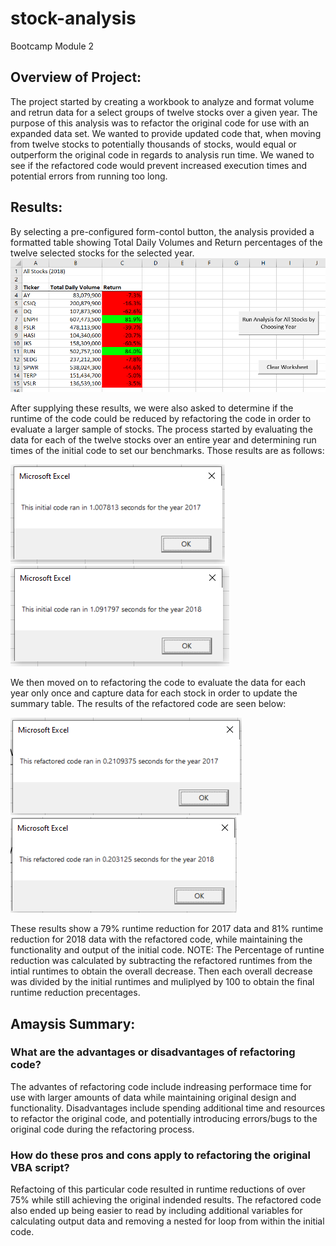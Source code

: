 # stock-analysis
Bootcamp Module 2
## Overview of Project: 
The project started by creating a workbook to analyze and format volume and retrun data for a select groups of twelve stocks over a given year. The purpose of this analysis was to refactor the original code for use with an expanded data set. We wanted to provide updated code that, when moving from twelve stocks to potentially thousands of stocks, would equal or outperform the original code in regards to analysis run time. We waned to see if the refactored code would prevent increased execution times and potential errors from running too long.
## Results: 
By selecting a pre-configured form-contol button, the analysis provided a formatted table showing Total Daily Volumes and Return percentages of the twelve selected stocks for the selected year.
![Workbook image](https://github.com/jmueller187/stock-analysis/blob/main/Resources/AllStocksAnalysisImage.png)

After supplying these results, we were also asked to determine if the runtime of the code could be reduced by refactoring the code in order to evaluate a larger sample of stocks.
The process started by evaluating the data for each of the twelve stocks over an entire year and determining run times of the initial code to set our benchmarks. Those results are as follows:

![Initial runtime for 2017](https://github.com/jmueller187/stock-analysis/blob/main/Resources/InitialTimeAnalysis2017.png)
![Initial runtime for 2018](https://github.com/jmueller187/stock-analysis/blob/main/Resources/InitialTimeAnalysis2018.png)

We then moved on to refactoring the code to evaluate the data for each year only once and capture data for each stock in order to update the summary table. The results of the refactored code are seen below:

![Refactored runtime for 2017](https://github.com/jmueller187/stock-analysis/blob/main/Resources/RefactoredTimeAnalysis2017.png)
![Refactored runtime for 2018](https://github.com/jmueller187/stock-analysis/blob/main/Resources/RefactoredTimeAnalysis2018.png)

These results show a 79% runtime reduction for 2017 data and 81% runtime reduction for 2018 data with the refactored code, while maintaining the functionality and output of the initial code.
NOTE: The Percentage of runtine reduction was calculated by subtracting the refactored runtimes from the intial runtimes to obtain the overall decrease. Then each overall decrease was divided by the initial runtimes and muliplyed by 100 to obtain the final runtime reduction precentages.
## Amaysis Summary:
### What are the advantages or disadvantages of refactoring code?
The advantes of refactoring code include indreasing performace time for use with larger amounts of data while maintaining original design and functionality. Disadvantages include spending additional time and resources to refactor the original code, and potentially introducing errors/bugs to the original code during the refactoring process.
### How do these pros and cons apply to refactoring the original VBA script?
Refactoing of this particular code resulted in runtime reductions of over 75% while still achieving the original indended results. The refactored code also ended up being easier to read by including additional variables for calculating output data and removing a nested for loop from within the initial code.